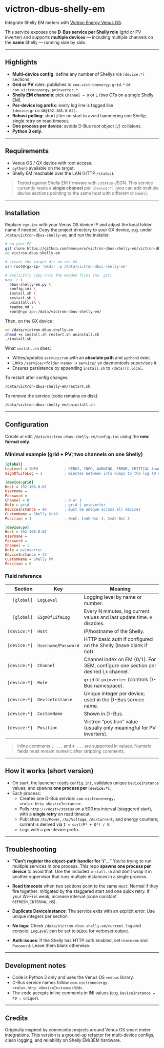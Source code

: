 # victron-dbus-shelly-em
Integrate Shelly EM meters with [Victron Energy Venus OS](https://github.com/victronenergy/venus).

This service exposes one **D-Bus service per Shelly role** (grid or PV inverter) and supports **multiple devices** — including multiple channels on the **same** Shelly — running side by side.

---

## Highlights
- **Multi-device config**: define any number of Shellys via `[device:*]` sections.
- **Grid or PV** roles: publishes to `com.victronenergy.grid.*` or `com.victronenergy.pvinverter.*`.
- **Shelly EM channels**: pick `Channel = 0` or `1` (two CTs on a single Shelly EM).
- **Per-device log prefix**: every log line is tagged like `[device:grid:40@192.168.0.62]`.
- **Robust polling**: short jitter on start to avoid hammering one Shelly; single retry on read timeout.
- **One process per device**: avoids D-Bus root object (`/`) collisions.
- **Python 3 only**.

---

## Requirements
- Venus OS / GX device with root access.
- `python3` available on the target.
- Shelly EM reachable over the LAN (HTTP `/status`).

> Tested against Shelly EM firmware with `/status` JSON. This service currently reads a **single channel** per `[device:*]` (you can add multiple device sections pointing to the same host with different `Channel`).

---

## Installation

Replace `<gx-ip>` with your Venus OS device IP and adjust the local folder name if needed. Copy the project directory to your GX device, e.g. under `/data/victron-dbus-shelly-em`, and run the installer.

```sh
# on your PC
git clone https://github.com/bmesuere/victron-dbus-shelly-em/victron-dbus-shelly-em.git
cd victron-dbus-shelly-em

# create the target dir on the GX
ssh root@<gx-ip> 'mkdir -p /data/victron-dbus-shelly-em'

# explicitly copy only the needed files (no .git)
scp -r \
  dbus-shelly-em.py \
  config.ini \
  install.sh \
  restart.sh \
  uninstall.sh \
  readme.md \
  root@<gx-ip>:/data/victron-dbus-shelly-em/
```

Then, on the GX device:

```sh
cd /data/victron-dbus-shelly-em
chmod +x install.sh restart.sh uninstall.sh
./install.sh
```

What `install.sh` does:
- Writes/updates `service/run` with an **absolute path** and `python3` exec.
- Links `/service/<folder-name>` → `service/` so daemontools supervises it.
- Ensures persistence by appending `install.sh` to `/data/rc.local`.

To restart after config changes:
```sh
/data/victron-dbus-shelly-em/restart.sh
```

To remove the service (code remains on disk):
```sh
/data/victron-dbus-shelly-em/uninstall.sh
```

---

## Configuration
Create or edit `/data/victron-dbus-shelly-em/config.ini` using the **new format only**.

### Minimal example (grid + PV; two channels on one Shelly)
```ini
[global]
LogLevel = INFO            ; DEBUG, INFO, WARNING, ERROR, CRITICAL (names or numbers)
SignOfLifeLog = 1          ; minutes between info dumps to the log (0 disables)

[device:grid]
Host = 192.168.0.62
Username =
Password =
Channel = 0                ; 0 or 1
Role = grid                ; grid | pvinverter
DeviceInstance = 40        ; must be unique across all devices
CustomName = Shelly Grid
Position = 1               ; 0=AC, 1=AC-Out 1, 2=AC-Out 2

[device:pv]
Host = 192.168.0.62
Username =
Password =
Channel = 1
Role = pvinverter
DeviceInstance = 41
CustomName = Shelly PV
Position = 0
```

### Field reference
| Section | Key             | Meaning |
|--------:|-----------------|---------|
| `[global]` | `LogLevel`      | Logging level by name or number. |
| `[global]` | `SignOfLifeLog` | Every N minutes, log current values and last update time. `0` disables. |
| `[device:*]` | `Host`        | IP/hostname of the Shelly. |
| `[device:*]` | `Username`/`Password` | HTTP basic auth if configured on the Shelly (leave blank if not). |
| `[device:*]` | `Channel`     | Channel index on EM (0/1). For 3EM, configure one section per desired Lx channel. |
| `[device:*]` | `Role`        | `grid` or `pvinverter` (controls D-Bus namespace). |
| `[device:*]` | `DeviceInstance` | Unique integer per device; used in the D-Bus service name. |
| `[device:*]` | `CustomName`  | Shown in D-Bus. |
| `[device:*]` | `Position`    | Victron “position” value (usually only meaningful for PV inverters). |

> Inline comments `; ...` and `# ...` are supported in values. Numeric fields must remain numeric after stripping comments.

---

## How it works (short version)
- On start, the launcher reads `config.ini`, validates unique `DeviceInstance` values, and spawns **one process per `[device:*]`**.
- Each process:
  - Creates one D-Bus service: `com.victronenergy.<role>.http_<DeviceInstance>`.
  - Polls `http://<Host>/status` on a 500 ms interval (staggered start), with a **single retry** on read timeout.
  - Publishes `/Ac/Power`, `/Ac/Voltage`, `/Ac/Current`, and energy counters; current is derived via `I = sqrt(P² + Q²) / V`.
  - Logs with a per-device prefix.

---

## Troubleshooting
- **“Can't register the object-path handler for '/'…”**
  You’re trying to run multiple services in one process. This repo **spawns one process per device** to avoid that. Use the included `install.sh` and don’t wrap it in another supervisor that runs multiple instances in a single process.

- **Read timeouts** when two sections point to the same `Host`:
  Normal if they fire together; mitigated by the staggered start and one quick retry. If your Wi‑Fi is weak, increase interval (code constant `REFRESH_INTERVAL_MS`).

- **Duplicate DeviceInstance**:
  The service exits with an explicit error. Use unique integers per section.

- **No logs**:
  Check `/data/victron-dbus-shelly-em/current.log` and console. `LogLevel` can be set to `DEBUG` for verboser output.

- **Auth issues**:
  If the Shelly has HTTP auth enabled, set `Username` and `Password`. Leave them blank otherwise.

---

## Development notes
- Code is Python 3 only and uses the Venus OS `vedbus` library.
- D-Bus service names follow `com.victronenergy.<role>.http_<DeviceInstance:02d>`.
- The code accepts inline comments in INI values (e.g. `DeviceInstance = 40 ; unique`).

---

## Credits
Originally inspired by community projects around Venus OS smart meter integrations. This version is a ground-up refactor for multi-device configs, clean logging, and reliability on Shelly EM/3EM hardware.

